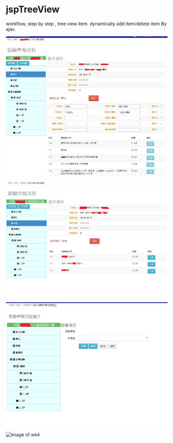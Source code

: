 # jspTreeView
workflow, step by step , tree view item.  dynamically add item/delete item By ajax.  

![Image of wk1](https://github.com/timloo0710/jspTreeView/blob/master/wf1.JPG)

![Image of wk2](https://github.com/timloo0710/jspTreeView/blob/master/wf2.JPG)

![Image of wk3](https://github.com/timloo0710/jspTreeView/blob/master/wf3.JPG)

![Image of wk4](https://github.com/timloo0710/jspTreeView/blob/master/wf4.JPG)

